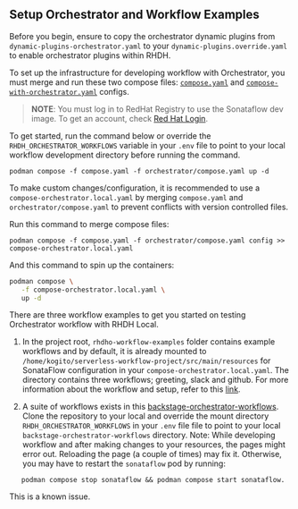 ## Setup Orchestrator and Workflow Examples

Before you begin, ensure to copy the orchestrator dynamic plugins from `dynamic-plugins-orchestrator.yaml` to your
`dynamic-plugins.override.yaml`
to enable orchestrator plugins within RHDH.

To set up the infrastructure for developing workflow with Orchestrator, you must merge and run these two compose files:
[`compose.yaml`](./compose.yaml) and [`compose-with-orchestrator.yaml`](compose-with-orchestrator.yaml) configs.

> **NOTE**: You must log in to RedHat Registry to use the Sonataflow dev image. To get an account,
> check [Red Hat Login](https://access.redhat.com/RegistryAuthentication#getting-a-red-hat-login-2).

To get started, run the command below or override the `RHDH_ORCHESTRATOR_WORKFLOWS` variable in your `.env` file to
point to your local workflow development directory before running the command.

```shell
podman compose -f compose.yaml -f orchestrator/compose.yaml up -d
```

To make custom changes/configuration, it is recommended to use a `compose-orchestrator.local.yaml` by merging
`compose.yaml` and `orchestrator/compose.yaml` to prevent conflicts with version controlled files.

Run this command to merge compose files:

```shell
podman compose -f compose.yaml -f orchestrator/compose.yaml config >> compose-orchestrator.local.yaml
```

And this command to spin up the containers:

```sh
podman compose \
   -f compose-orchestrator.local.yaml \
   up -d
```

There are three workflow examples to get you started on testing Orchestrator workflow with RHDH Local.

1. In the project root, `rhdho-workflow-examples` folder contains example workflows and by default, it is already
   mounted
   to
   `/home/kogito/serverless-workflow-project/src/main/resources` for SonataFlow configuration in your
   `compose-orchestrator.local.yaml`. The
   directory contains three workflows; greeting, slack and github. For more information about the workflow and setup,
   refer to this
   [link](rhdho-workflow-examples/README.md).

2. A suite of workflows exists in
   this [backstage-orchestrator-workflows](https://github.com/rhdhorchestrator/backstage-orchestrator-workflows/tree/main/workflows).
   Clone the repository to your local and override the mount directory `RHDH_ORCHESTRATOR_WORKFLOWS` in your
   `.env` file
   file to point to your local `backstage-orchestrator-workflows` directory.
   Note: While developing workflow and after making changes to your resources, the pages might error out. Reloading the
   page (a couple of times) may fix it. Otherwise, you may have to restart the `sonataflow` pod by running:

```shell
   podman compose stop sonataflow && podman compose start sonataflow. 
```

This is a known issue.